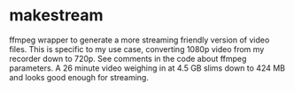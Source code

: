 # makestream
ffmpeg wrapper to generate a more streaming friendly version of video files. This is specific to my use case, converting 1080p video from my recorder down to 720p. See comments in the code about ffmpeg parameters. A 26 minute video weighing in at 4.5 GB slims down to 424 MB and looks good enough for streaming.
